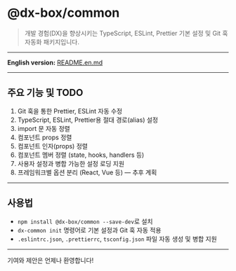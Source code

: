 # @dx-box/common

> 개발 경험(DX)을 향상시키는 TypeScript, ESLint, Prettier 기본 설정 및 Git 훅 자동화 패키지입니다.

---

**English version:** [README.en.md](./README.en.md)

---

## 주요 기능 및 TODO

1. Git 훅을 통한 Prettier, ESLint 자동 수정
2. TypeScript, ESLint, Prettier용 절대 경로(alias) 설정
3. import 문 자동 정렬
4. 컴포넌트 props 정렬
5. 컴포넌트 인자(props) 정렬
6. 컴포넌트 멤버 정렬 (state, hooks, handlers 등)
7. 사용자 설정과 병합 가능한 설정 로딩 지원
8. 프레임워크별 옵션 분리 (React, Vue 등) — 추후 계획

---

## 사용법

- `npm install @dx-box/common --save-dev`로 설치
- `dx-common init` 명령어로 기본 설정과 Git 훅 자동 적용
- `.eslintrc.json`, `.prettierrc`, `tsconfig.json` 파일 자동 생성 및 병합 지원

---

기여와 제안은 언제나 환영합니다!
